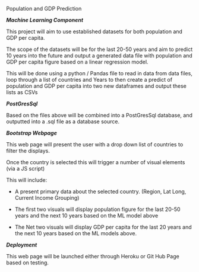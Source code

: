 Population and GDP Prediction

***Machine Learning Component***

This project will aim to use established datasets for both population and GDP per capita.

The scope of the datasets will be for the last 20-50 years and aim to predict 10 years into the future and output a generated data file with population and GDP per capita figure based on a linear regression model.

This will be done using a python / Pandas file to read in data from data files, loop through a list of countries and Years to then create a predict of population and GDP per capita into two new dataframes and output these lists as CSVs

***PostGresSql***

Based on the files above will be combined into a PostGresSql database, and outputted into a .sql file as a database source.


***Bootstrap Webpage***

This web page will present the user with a drop down list of countries to filter the displays.

Once the country is selected this will trigger a number of visual elements (via a JS script) 

This will include:

- A present primary data about the selected country. (Region, Lat Long, Current Income Grouping)

- The first two visuals will display population figure for the last 20-50 years and the next 10 years based on the ML model above

- The Net two visuals will display GDP per capita for the last 20 years and the next 10 years based on the ML models above.

***Deployment***

This web page will be launched either through Heroku or Git Hub Page based on testing.